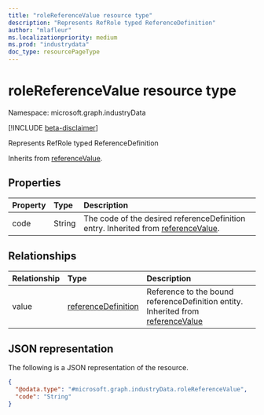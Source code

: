 ```yaml
---
title: "roleReferenceValue resource type"
description: "Represents RefRole typed ReferenceDefinition"
author: "mlafleur"
ms.localizationpriority: medium
ms.prod: "industrydata"
doc_type: resourcePageType
---
```


# roleReferenceValue resource type

Namespace: microsoft.graph.industryData

[!INCLUDE [beta-disclaimer](../../includes/beta-disclaimer.md)]

Represents RefRole typed ReferenceDefinition

Inherits from [referenceValue](../resources/industrydata-referencevalue.md).

## Properties

| Property | Type   | Description                                                                                                                      |
| :------- | :----- | :------------------------------------------------------------------------------------------------------------------------------- |
| code     | String | The code of the desired referenceDefinition entry. Inherited from [referenceValue](../resources/industrydata-referencevalue.md). |

## Relationships

| Relationship | Type                                                                    | Description                                                                                                                     |
| :----------- | :---------------------------------------------------------------------- | :------------------------------------------------------------------------------------------------------------------------------ |
| value        | [referenceDefinition](../resources/industrydata-referencedefinition.md) | Reference to the bound referenceDefinition entity. Inherited from [referenceValue](../resources/industrydata-referencevalue.md) |

## JSON representation

The following is a JSON representation of the resource.

<!-- {
  "blockType": "resource",
  "@odata.type": "microsoft.graph.industryData.roleReferenceValue"
}
-->

```json
{
  "@odata.type": "#microsoft.graph.industryData.roleReferenceValue",
  "code": "String"
}
```
